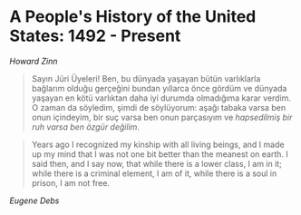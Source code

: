 # A People's History of the United States: 1492 - Present

*Howard Zinn*

> Sayın Jüri Üyeleri! Ben, bu dünyada yaşayan bütün varlıklarla bağlarım
> olduğu gerçeğini bundan yıllarca önce gördüm ve dünyada yaşayan en kötü
> varlıktan daha iyi durumda olmadığıma karar verdim. O zaman da söyledim,
> şimdi de söylüyorum: aşağı tabaka varsa ben onun içindeyim, bir suç
> varsa ben onun parçasıyım ve *hapsedilmiş bir ruh varsa ben özgür
> değilim*.

  
> Years ago I recognized my kinship with all living beings, and I made up
> my mind that I was not one bit better than the meanest on earth. I said
> then, and I say now, that while there is a lower class, I am in it; while
> there is a criminal element, I am of it, while there is a soul in prison,
> I am not free.

*Eugene Debs*
